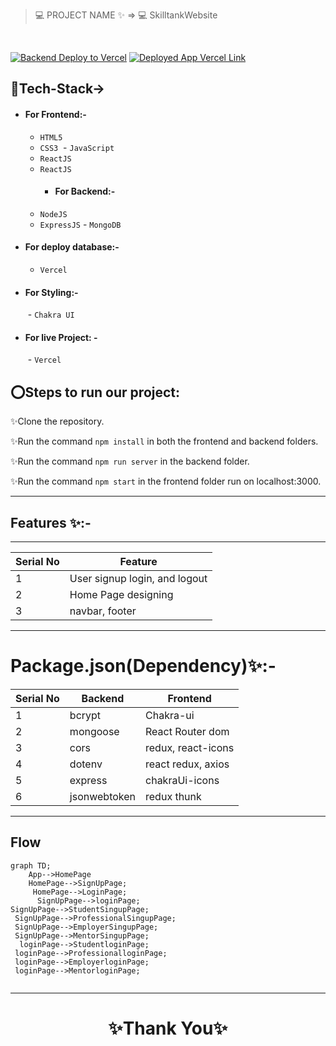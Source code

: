 > 💻 PROJECT NAME ✨ => 💻 SkilltankWebsite
<br>




[![Backend Deploy to Vercel](https://img.shields.io/badge/Backend_Deployed_Vercel_Link-0A66C2?style=for-the-badge&logo=ko-fi&logoColor=white)](
)
[![Deployed App Vercel Link](https://img.shields.io/badge/Deployed_App_Vercel_Link-000?style=for-the-badge&logo=ko-fi&logoColor=white)](https://skilltank-website.vercel.app/)




## 💫Tech-Stack->

- #### For Frontend:-
   - `HTML5`
  - `CSS3`
  - `JavaScript `
  - `ReactJS`
  - `ReactJS`
    - #### For Backend:-
   - `NodeJS`
   - `ExpressJS`
    - `MongoDB `
- #### For deploy database:- 
    
     - `Vercel`
   
- #### For Styling:-  
   - `Chakra UI `
  
- #### For live Project: -
   - `Vercel`
   

## ⭕Steps to run our project:

✨Clone the repository.

✨Run the command `npm install` in both the frontend and backend folders.

✨Run the command `npm run server` in the backend folder.

✨Run the command `npm start` in the frontend folder run on localhost:3000.

---
## Features ✨:-
---
 | Serial No            | Feature                                                              |
| ----------------- | ------------------------------------------------------------ |
| 1 | User signup login, and logout |
| 2 | Home Page designing |
| 3 | navbar, footer |


---
# Package.json(Dependency)✨:-

 | Serial No            | Backend                      |  Frontend      |
| ----------------- | ---------------------|------------------------ |
| 1 | bcrypt |   Chakra-ui |
| 2 | mongoose |  React Router dom |
| 3 | cors | redux, react-icons |
| 4 | dotenv |  react redux, axios |
| 5 | express | chakraUi-icons |
| 6 | jsonwebtoken | redux thunk |


---

## Flow

```mermaid
graph TD;
    App-->HomePage
    HomePage-->SignUpPage;
     HomePage-->LoginPage;
      SignUpPage-->loginPage;
SignUpPage-->StudentSingupPage;
 SignUpPage-->ProfessionalSingupPage;
 SignUpPage-->EmployerSingupPage;
 SignUpPage-->MentorSingupPage;
  loginPage-->StudentloginPage;
 loginPage-->ProfessionalloginPage;
 loginPage-->EmployerloginPage;
 loginPage-->MentorloginPage;
        
```

---

<h1 align="center">✨Thank You✨</h1>
